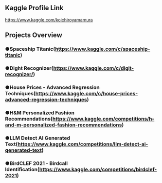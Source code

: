 ## Kaggle Profile Link<br>
https://www.kaggle.com/koichiroyamamura<br>
## Projects Overview<br>
### ●Spaceship Titanic(https://www.kaggle.com/c/spaceship-titanic)<br>
### ●Dight Recognizer(https://www.kaggle.com/c/digit-recognizer/)<br>
### ●House Prices - Advanced Regression Techniques(https://www.kaggle.com/c/house-prices-advanced-regression-techniques)</br>
### ●H&M Personalized Fashion Recommendations(https://www.kaggle.com/competitions/h-and-m-personalized-fashion-recommendations)</br>
### ●LLM Detect AI Generated Text(https://www.kaggle.com/competitions/llm-detect-ai-generated-text)</br>
### ●BirdCLEF 2021 - Birdcall Identification(https://www.kaggle.com/competitions/birdclef-2021)</br>
